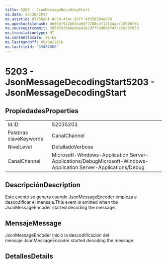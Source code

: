 ```yaml
---
title: 5203 - JsonMessageDecodingStart
ms.date: 03/30/2017
ms.assetid: 83836ebf-8cc9-4f4c-92ff-4fd28304a299
ms.openlocfilehash: de06df942bd7ea0df7288c3f12134aec18508f6b
ms.sourcegitcommit: 3d5d33f384eeba41b2dff79d096f47ccc8d8f03d
ms.translationtype: MT
ms.contentlocale: es-ES
ms.lasthandoff: 05/04/2018
ms.locfileid: "33467668"
---
```

# <a name="5203---jsonmessagedecodingstart"></a><span data-ttu-id="4194e-102">5203 - JsonMessageDecodingStart</span><span class="sxs-lookup"><span data-stu-id="4194e-102">5203 - JsonMessageDecodingStart</span></span>
## <a name="properties"></a><span data-ttu-id="4194e-103">Propiedades</span><span class="sxs-lookup"><span data-stu-id="4194e-103">Properties</span></span>  
  
|||  
|-|-|  
|<span data-ttu-id="4194e-104">Id.</span><span class="sxs-lookup"><span data-stu-id="4194e-104">ID</span></span>|<span data-ttu-id="4194e-105">5203</span><span class="sxs-lookup"><span data-stu-id="4194e-105">5203</span></span>|  
|<span data-ttu-id="4194e-106">Palabras clave</span><span class="sxs-lookup"><span data-stu-id="4194e-106">Keywords</span></span>|<span data-ttu-id="4194e-107">Canal</span><span class="sxs-lookup"><span data-stu-id="4194e-107">Channel</span></span>|  
|<span data-ttu-id="4194e-108">Nivel</span><span class="sxs-lookup"><span data-stu-id="4194e-108">Level</span></span>|<span data-ttu-id="4194e-109">Detallado</span><span class="sxs-lookup"><span data-stu-id="4194e-109">Verbose</span></span>|  
|<span data-ttu-id="4194e-110">Canal</span><span class="sxs-lookup"><span data-stu-id="4194e-110">Channel</span></span>|<span data-ttu-id="4194e-111">Microsoft-Windows-Application Server-Applications/Debug</span><span class="sxs-lookup"><span data-stu-id="4194e-111">Microsoft-Windows-Application Server-Applications/Debug</span></span>|  
  
## <a name="description"></a><span data-ttu-id="4194e-112">Descripción</span><span class="sxs-lookup"><span data-stu-id="4194e-112">Description</span></span>  
 <span data-ttu-id="4194e-113">Este evento se genera cuando JsonMessageEncoder empieza a descodificar el mensaje.</span><span class="sxs-lookup"><span data-stu-id="4194e-113">This event is emitted when the JsonMessageEncoder started decoding the message.</span></span>  
  
## <a name="message"></a><span data-ttu-id="4194e-114">Mensaje</span><span class="sxs-lookup"><span data-stu-id="4194e-114">Message</span></span>  
 <span data-ttu-id="4194e-115">JsonMessageEncoder inició la descodificación del mensaje.</span><span class="sxs-lookup"><span data-stu-id="4194e-115">JsonMessageEncoder started decoding the message.</span></span>  
  
## <a name="details"></a><span data-ttu-id="4194e-116">Detalles</span><span class="sxs-lookup"><span data-stu-id="4194e-116">Details</span></span>
